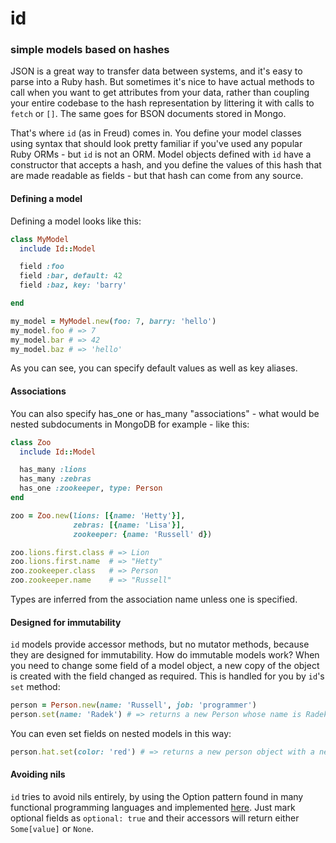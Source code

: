 # id
### simple models based on hashes

JSON is a great way to transfer data between systems, and it's easy to parse into a Ruby hash. But sometimes it's nice to have actual methods to call when you want to get attributes from your data, rather than coupling your entire codebase to the hash representation by littering it with calls to `fetch` or `[]`. The same goes for BSON documents stored in Mongo.

That's where `id` (as in Freud) comes in. You define your model classes using syntax that should look pretty familiar if you've used any popular Ruby ORMs - but `id` is not an ORM. Model objects defined with `id` have a constructor that accepts a hash, and you define the values of this hash that are made readable as fields - but that hash can come from any source.

#### Defining a model

Defining a model looks like this:

```ruby
class MyModel
  include Id::Model

  field :foo
  field :bar, default: 42
  field :baz, key: 'barry'

end

my_model = MyModel.new(foo: 7, barry: 'hello')
my_model.foo # => 7
my_model.bar # => 42
my_model.baz # => 'hello'
```

As you can see, you can specify default values as well as key aliases.

#### Associations

You can also specify has_one or has_many "associations" - what would be nested subdocuments in MongoDB for example - like this:

```ruby
class Zoo
  include Id::Model

  has_many :lions
  has_many :zebras
  has_one :zookeeper, type: Person
end

zoo = Zoo.new(lions: [{name: 'Hetty'}],
              zebras: [{name: 'Lisa'}],
              zookeeper: {name: 'Russell' d})

zoo.lions.first.class # => Lion
zoo.lions.first.name  # => "Hetty"
zoo.zookeeper.class   # => Person
zoo.zookeeper.name    # => "Russell"
```

Types are inferred from the association name unless one is specified.

#### Designed for immutability

`id` models provide accessor methods, but no mutator methods, because they are designed for immutability. How do immutable models work? When you need to change some field of a model object, a new copy of the object is created with the field changed as required. This is handled for you by `id`'s `set` method:

```ruby
person = Person.new(name: 'Russell', job: 'programmer')
person.set(name: 'Radek') # => returns a new Person whose name is Radek and whose job is 'programmer'
```

You can even set fields on nested models in this way:

```ruby
person.hat.set(color: 'red') # => returns a new person object with a new hat object with its color set to red
```

#### Avoiding nils

`id` tries to avoid nils entirely, by using the Option pattern found in many functional programming languages and implemented [here](http://github.com/rsslldnphy/optional).
Just mark optional fields as `optional: true` and their accessors will return either `Some[value]` or `None`.
